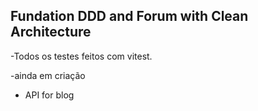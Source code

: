 ## Fundation DDD and Forum with Clean Architecture

-Todos os testes feitos com vitest.

-ainda em criação

- API for blog
